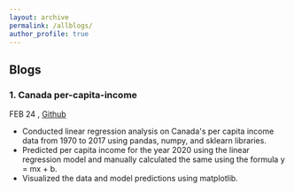 ```yaml
---
layout: archive
permalink: /allblogs/
author_profile: true
---
```


<h2> Blogs </h2>

### 1. Canada per-capita-income
FEB 24 , [Github](https://github.com/chinu-2000/AI-ML/blob/main/canada_per_capita_income/Untitled.ipynb)

- Conducted linear regression analysis on Canada's per capita income data from 1970 to 2017 using pandas, numpy, and sklearn libraries.
- Predicted per capita income for the year 2020 using the linear regression model and manually calculated the same using the formula y = mx + b.
- Visualized the data and model predictions using matplotlib.

